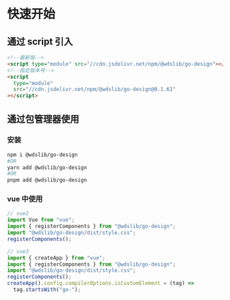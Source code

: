 <!--
 * @Author: ws880321 wangshuai@vip.126.com
 * @Date: 2023-11-23 13:30:23
 * @LastEditors: ws880321 wangshuai@vip.126.com
 * @LastEditTime: 2023-11-27 15:01:36
 * @FilePath: /go-design/packages/docs/src/guide/index.md
 * @Description: 这是默认设置,请设置`customMade`, 打开koroFileHeader查看配置 进行设置: https://github.com/OBKoro1/koro1FileHeader/wiki/%E9%85%8D%E7%BD%AE
-->
# 快速开始

## 通过 script 引入

```html
<!--最新版-->
<script type="module" src="//cdn.jsdelivr.net/npm/@wdslib/go-design"></script>
<!--指定版本号-->
<script
  type="module"
  src="//cdn.jsdelivr.net/npm/@wdslib/go-design@0.1.61"
></script>
```

## 通过包管理器使用

### 安装

```bash
npm i @wdslib/go-design
#OR
yarn add @wdslib/go-design
#OR
pnpm add @wdslib/go-design
```

### vue 中使用


```js
// vue2
import Vue from "vue";
import { registerComponents } from "@wdslib/go-design";
import "@wdslib/go-design/dist/style.css";
registerComponents();

// vue3
import { createApp } from "vue";
import { registerComponents } from "@wdslib/go-design";
import "@wdslib/go-design/dist/style.css";
registerComponents();
createApp().config.compilerOptions.isCustomElement = (tag) =>
  tag.startsWith("go-");
```
